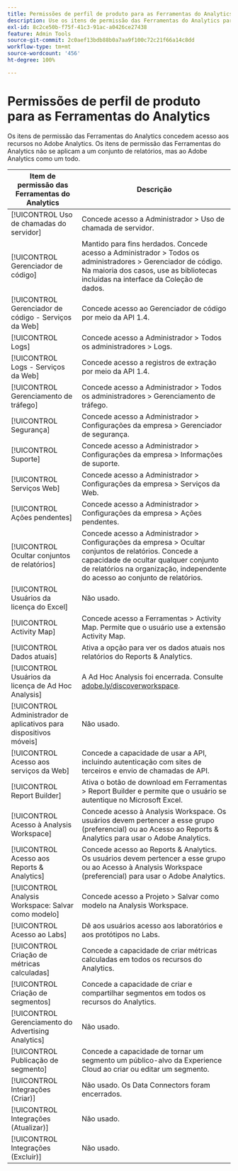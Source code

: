 ```yaml
---
title: Permissões de perfil de produto para as Ferramentas do Analytics
description: Use os itens de permissão das Ferramentas do Analytics para conceder acesso a recursos no Adobe Analytics.
exl-id: 8c2ce50b-f75f-41c3-91ac-a0426ce27438
feature: Admin Tools
source-git-commit: 2c0aef13bdb88b0a7aa9f100c72c21f66a14c8dd
workflow-type: tm+mt
source-wordcount: '456'
ht-degree: 100%

---
```


# Permissões de perfil de produto para as Ferramentas do Analytics

Os itens de permissão das Ferramentas do Analytics concedem acesso aos recursos no Adobe Analytics. Os itens de permissão das Ferramentas do Analytics não se aplicam a um conjunto de relatórios, mas ao Adobe Analytics como um todo.

| Item de permissão das Ferramentas do Analytics | Descrição |
|----|----|
| [!UICONTROL Uso de chamadas do servidor] | Concede acesso a Administrador > Uso de chamada de servidor. |
| [!UICONTROL Gerenciador de código] | Mantido para fins herdados. Concede acesso a Administrador > Todos os administradores > Gerenciador de código. Na maioria dos casos, use as bibliotecas incluídas na interface da Coleção de dados. |
| [!UICONTROL Gerenciador de código - Serviços da Web] | Concede acesso ao Gerenciador de código por meio da API 1.4. |
| [!UICONTROL Logs] | Concede acesso a Administrador > Todos os administradores > Logs. |
| [!UICONTROL Logs - Serviços da Web] | Concede acesso a registros de extração por meio da API 1.4. |
| [!UICONTROL Gerenciamento de tráfego] | Concede acesso a Administrador > Todos os administradores > Gerenciamento de tráfego. |
| [!UICONTROL Segurança] | Concede acesso a Administrador > Configurações da empresa > Gerenciador de segurança. |
| [!UICONTROL Suporte] | Concede acesso a Administrador > Configurações da empresa > Informações de suporte. |
| [!UICONTROL Serviços Web] | Concede acesso a Administrador > Configurações da empresa > Serviços da Web. |
| [!UICONTROL Ações pendentes] | Concede acesso a Administrador > Configurações da empresa > Ações pendentes. |
| [!UICONTROL Ocultar conjuntos de relatórios] | Concede acesso a Administrador > Configurações da empresa > Ocultar conjuntos de relatórios. Concede a capacidade de ocultar qualquer conjunto de relatórios na organização, independente do acesso ao conjunto de relatórios. |
| [!UICONTROL Usuários da licença do Excel] | Não usado. |
| [!UICONTROL Activity Map] | Concede acesso a Ferramentas > Activity Map. Permite que o usuário use a extensão Activity Map. |
| [!UICONTROL Dados atuais] | Ativa a opção para ver os dados atuais nos relatórios do Reports &amp; Analytics. |
| [!UICONTROL Usuários da licença de Ad Hoc Analysis] | A Ad Hoc Analysis foi encerrada. Consulte [adobe.ly/discoverworkspace](https://adobe.ly/discoverworkspace). |
| [!UICONTROL Administrador de aplicativos para dispositivos móveis] | Não usado. |
| [!UICONTROL Acesso aos serviços da Web] | Concede a capacidade de usar a API, incluindo autenticação com sites de terceiros e envio de chamadas de API. |
| [!UICONTROL Report Builder] | Ativa o botão de download em Ferramentas > Report Builder e permite que o usuário se autentique no Microsoft Excel. |
| [!UICONTROL Acesso à Analysis Workspace] | Concede acesso à Analysis Workspace. Os usuários devem pertencer a esse grupo (preferencial) ou ao Acesso ao Reports &amp; Analytics para usar o Adobe Analytics. |
| [!UICONTROL Acesso aos Reports &amp; Analytics] | Concede acesso ao Reports &amp; Analytics. Os usuários devem pertencer a esse grupo ou ao Acesso à Analysis Workspace (preferencial) para usar o Adobe Analytics. |
| [!UICONTROL Analysis Workspace: Salvar como modelo] | Concede acesso a Projeto > Salvar como modelo na Analysis Workspace. |
| [!UICONTROL Acesso ao Labs] | Dê aos usuários acesso aos laboratórios e aos protótipos no Labs. |
| [!UICONTROL Criação de métricas calculadas] | Concede a capacidade de criar métricas calculadas em todos os recursos do Analytics. |
| [!UICONTROL Criação de segmentos] | Concede a capacidade de criar e compartilhar segmentos em todos os recursos do Analytics. |
| [!UICONTROL Gerenciamento do Advertising Analytics] | Não usado. |
| [!UICONTROL Publicação de segmento] | Concede a capacidade de tornar um segmento um público-alvo da Experience Cloud ao criar ou editar um segmento. |
| [!UICONTROL Integrações (Criar)] | Não usado. Os Data Connectors foram encerrados. |
| [!UICONTROL Integrações (Atualizar)] | Não usado. |
| [!UICONTROL Integrações (Excluir)] | Não usado. |
